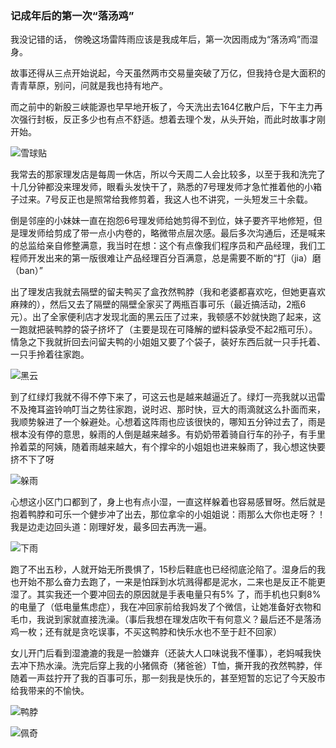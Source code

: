 ### 记成年后的第一次“落汤鸡”

我没记错的话， 傍晚这场雷阵雨应该是我成年后，第一次因雨成为“落汤鸡”而湿身。

故事还得从三点开始说起，今天虽然两市交易量突破了万亿，但我持仓是大面积的青青草原，别问，问就是我也持有地产。

而之前中的新股三峡能源也早早地开板了，今天洗出去164亿散户后，下午主力再次强行封板，反正多少也有点不舒适。想着去理个发，从头开始，而此时故事才刚开始。

![雪球贴](../img/rain-1.png)

我常去的那家理发店是每周一休店，所以今天周二人会比较多，以至于我和洗完了十几分钟都没来理发师，眼看头发快干了，熟悉的7号理发师才急忙推着他的小箱子过来。7号反正也是照常给我修剪着，我这人也不讲究，一头短发三十余载。

倒是邻座的小妹妹一直在抱怨6号理发师给她剪得不到位，妹子要齐平地修短，但是理发师给剪成了带一点小内卷的，略微带点层次感。最后多次沟通后，还是喊来的总监给亲自修整满意，我当时在想：这个有点像我们程序员和产品经理，我们工程师开发出来的第一版很难让产品经理百分百满意，总是需要不断的“打（jia）磨（ban）”

出了理发店我就去隔壁的留夫鸭买了盒孜然鸭脖（我和老婆都喜欢吃，但她更喜欢麻辣的），然后又去了隔壁的隔壁全家买了两瓶百事可乐（最近搞活动，2瓶6元）。出了全家便利店才发现北面的黑云压了过来，我顿感不妙就快跑了起来，这一跑就把装鸭脖的袋子挤坏了（主要是现在可降解的塑料袋承受不起2瓶可乐）。情急之下我就折回去问留夫鸭的小姐姐又要了个袋子，装好东西后就一只手托着、一只手拎着往家跑。

![黑云](../img/rain-2.jpg)

到了红绿灯我就不得不停下来了，可这云也是越来越逼近了。绿灯一亮我就以迅雷不及掩耳盗铃响叮当之势往家跑，说时迟、那时快，豆大的雨滴就这么扑面而来，我顺势躲进了一个躲避处。心想着这阵雨也应该很快的，哪知五分钟过去了，雨是根本没有停的意思，躲雨的人倒是越来越多。有奶奶带着骑自行车的孙子，有手里拎着菜的阿姨，随着雨越来越大，有个撑伞的小姐姐也进来躲雨了，我心想这快要挤不下了呀

![躲雨](../img/rain-3.jpg)

心想这小区门口都到了，身上也有点小湿，一直这样躲着也容易感冒呀。然后就是抱着鸭脖和可乐一个健步冲了出去，那位拿伞的小姐姐说：雨那么大你也走呀？！我是边走边回头道：刚理好发，最多回去再洗一遍。

![下雨](../img/rain-4.jpg)

跑了不出五秒，人就开始无所畏惧了，15秒后鞋底也已经彻底沦陷了。湿身后的我也开始不那么奋力去跑了，一来是怕踩到水坑溅得都是泥水，二来也是反正不能更湿了。其实我还一个要冲回去的原因就是手表电量只有5% 了，而手机也只剩8%的电量了（低电量焦虑症），我在冲回家前给我妈发了个微信，让她准备好衣物和毛巾，我说到家就直接洗澡。（事后我想在理发店吹干有何意义？最后还不是落汤鸡一枚；还有就是贪吃误事，不买这鸭脖和快乐水也不至于赶不回家）

女儿开门后看到湿漉漉的我是一脸嫌弃（还装大人口味说我不懂事），老妈喊我快去冲下热水澡。洗完后穿上我的小猪佩奇（猪爸爸）T恤，撕开我的孜然鸭脖，伴随着一声兹拧开了我的百事可乐，那一刻我是快乐的，甚至短暂的忘记了今天股市给我带来的不愉快。

![鸭脖](../img/rain-5.jpg)

![佩奇](../img/rain-6.jpg)